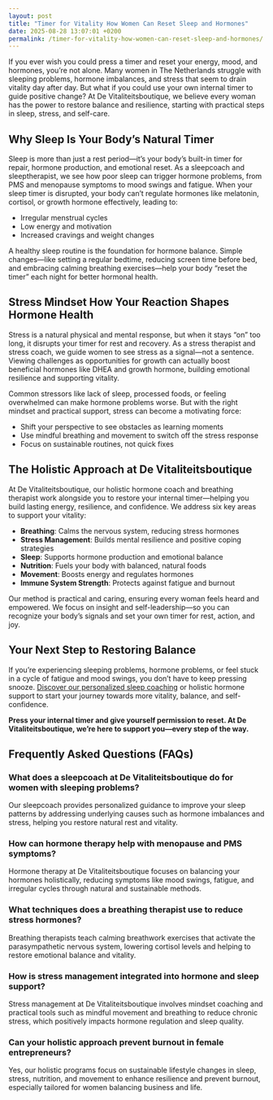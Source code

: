 ```yaml
---
layout: post
title: "Timer for Vitality How Women Can Reset Sleep and Hormones"
date: 2025-08-28 13:07:01 +0200
permalink: /timer-for-vitality-how-women-can-reset-sleep-and-hormones/
---
```

If you ever wish you could press a timer and reset your energy, mood, and hormones, you’re not alone. Many women in The Netherlands struggle with sleeping problems, hormone imbalances, and stress that seem to drain vitality day after day. But what if you could use your own internal timer to guide positive change? At De Vitaliteitsboutique, we believe every woman has the power to restore balance and resilience, starting with practical steps in sleep, stress, and self-care.

## Why Sleep Is Your Body’s Natural Timer

Sleep is more than just a rest period—it’s your body’s built-in timer for repair, hormone production, and emotional reset. As a sleepcoach and sleeptherapist, we see how poor sleep can trigger hormone problems, from PMS and menopause symptoms to mood swings and fatigue. When your sleep timer is disrupted, your body can’t regulate hormones like melatonin, cortisol, or growth hormone effectively, leading to:

- Irregular menstrual cycles
- Low energy and motivation
- Increased cravings and weight changes

A healthy sleep routine is the foundation for hormone balance. Simple changes—like setting a regular bedtime, reducing screen time before bed, and embracing calming breathing exercises—help your body “reset the timer” each night for better hormonal health.

## Stress Mindset How Your Reaction Shapes Hormone Health

Stress is a natural physical and mental response, but when it stays “on” too long, it disrupts your timer for rest and recovery. As a stress therapist and stress coach, we guide women to see stress as a signal—not a sentence. Viewing challenges as opportunities for growth can actually boost beneficial hormones like DHEA and growth hormone, building emotional resilience and supporting vitality.

Common stressors like lack of sleep, processed foods, or feeling overwhelmed can make hormone problems worse. But with the right mindset and practical support, stress can become a motivating force:

- Shift your perspective to see obstacles as learning moments
- Use mindful breathing and movement to switch off the stress response
- Focus on sustainable routines, not quick fixes

## The Holistic Approach at De Vitaliteitsboutique

At De Vitaliteitsboutique, our holistic hormone coach and breathing therapist work alongside you to restore your internal timer—helping you build lasting energy, resilience, and confidence. We address six key areas to support your vitality:

- **Breathing**: Calms the nervous system, reducing stress hormones  
- **Stress Management**: Builds mental resilience and positive coping strategies  
- **Sleep**: Supports hormone production and emotional balance  
- **Nutrition**: Fuels your body with balanced, natural foods  
- **Movement**: Boosts energy and regulates hormones  
- **Immune System Strength**: Protects against fatigue and burnout  

Our method is practical and caring, ensuring every woman feels heard and empowered. We focus on insight and self-leadership—so you can recognize your body’s signals and set your own timer for rest, action, and joy.

## Your Next Step to Restoring Balance

If you’re experiencing sleeping problems, hormone problems, or feel stuck in a cycle of fatigue and mood swings, you don’t have to keep pressing snooze. [Discover our personalized sleep coaching](https://devitaliteitsboutique.nl/slaapformule/) or holistic hormone support to start your journey towards more vitality, balance, and self-confidence.

**Press your internal timer and give yourself permission to reset. At De Vitaliteitsboutique, we’re here to support you—every step of the way.**

## Frequently Asked Questions (FAQs)

### What does a sleepcoach at De Vitaliteitsboutique do for women with sleeping problems?  
Our sleepcoach provides personalized guidance to improve your sleep patterns by addressing underlying causes such as hormone imbalances and stress, helping you restore natural rest and vitality.

### How can hormone therapy help with menopause and PMS symptoms?  
Hormone therapy at De Vitaliteitsboutique focuses on balancing your hormones holistically, reducing symptoms like mood swings, fatigue, and irregular cycles through natural and sustainable methods.

### What techniques does a breathing therapist use to reduce stress hormones?  
Breathing therapists teach calming breathwork exercises that activate the parasympathetic nervous system, lowering cortisol levels and helping to restore emotional balance and vitality.

### How is stress management integrated into hormone and sleep support?  
Stress management at De Vitaliteitsboutique involves mindset coaching and practical tools such as mindful movement and breathing to reduce chronic stress, which positively impacts hormone regulation and sleep quality.

### Can your holistic approach prevent burnout in female entrepreneurs?  
Yes, our holistic programs focus on sustainable lifestyle changes in sleep, stress, nutrition, and movement to enhance resilience and prevent burnout, especially tailored for women balancing business and life.

<script type="application/ld+json">
{
  "@context": "https://schema.org",
  "@type": "BlogPosting",
  "headline": "Timer for Vitality How Women Can Reset Sleep and Hormones",
  "description": "Discover how women in The Netherlands can reset their energy, mood, and hormones through sleep coaching, stress management, and holistic hormone therapy with De Vitaliteitsboutique.",
  "author": {
    "@type": "Person",
    "name": "De Vitaliteitsboutique",
    "description": "At De Vitaliteitsboutique, we empower women to enhance their vitality through personalized, practical guidance in breathing, stress management, sleep, nutrition, movement, and immune system strength."
  },
  "publisher": {
    "@type": "Person",
    "name": "De Vitaliteitsboutique"
  },
  "mainEntityOfPage": {
    "@type": "WebPage",
    "@id": "https://devitaliteitsboutique.nl/blog/timer-for-vitality-reset-sleep-hormones"
  },
  "datePublished": "2024-06-01",
  "dateModified": "2024-06-01",
  "keywords": "sleepcoach, sleeptherapist, hormone therapist, hormone expert, stress therapist, stress coach, breathing therapist, holistic hormone coach, vitality, sleeping problems, hormone problems, menopause, PMS, hormone balance, sleep and hormones, holistic therapist, insomnia, women's holistic health, burnout prevention for women, work-life balance for women",
  "articleSection": ["Sleep", "Hormones", "Stress Management", "Holistic Health"],
  "inLanguage": "nl-NL"
}
</script>

<script type="application/ld+json">
{
  "@context": "https://schema.org",
  "@type": "FAQPage",
  "mainEntity": [
    {
      "@type": "Question",
      "name": "What does a sleepcoach at De Vitaliteitsboutique do for women with sleeping problems?",
      "acceptedAnswer": {
        "@type": "Answer",
        "text": "Our sleepcoach provides personalized guidance to improve your sleep patterns by addressing underlying causes such as hormone imbalances and stress, helping you restore natural rest and vitality."
      }
    },
    {
      "@type": "Question",
      "name": "How can hormone therapy help with menopause and PMS symptoms?",
      "acceptedAnswer": {
        "@type": "Answer",
        "text": "Hormone therapy at De Vitaliteitsboutique focuses on balancing your hormones holistically, reducing symptoms like mood swings, fatigue, and irregular cycles through natural and sustainable methods."
      }
    },
    {
      "@type": "Question",
      "name": "What techniques does a breathing therapist use to reduce stress hormones?",
      "acceptedAnswer": {
        "@type": "Answer",
        "text": "Breathing therapists teach calming breathwork exercises that activate the parasympathetic nervous system, lowering cortisol levels and helping to restore emotional balance and vitality."
      }
    },
    {
      "@type": "Question",
      "name": "How is stress management integrated into hormone and sleep support?",
      "acceptedAnswer": {
        "@type": "Answer",
        "text": "Stress management at De Vitaliteitsboutique involves mindset coaching and practical tools such as mindful movement and breathing to reduce chronic stress, which positively impacts hormone regulation and sleep quality."
      }
    },
    {
      "@type": "Question",
      "name": "Can your holistic approach prevent burnout in female entrepreneurs?",
      "acceptedAnswer": {
        "@type": "Answer",
        "text": "Yes, our holistic programs focus on sustainable lifestyle changes in sleep, stress, nutrition, and movement to enhance resilience and prevent burnout, especially tailored for women balancing business and life."
      }
    }
  ]
}
</script>